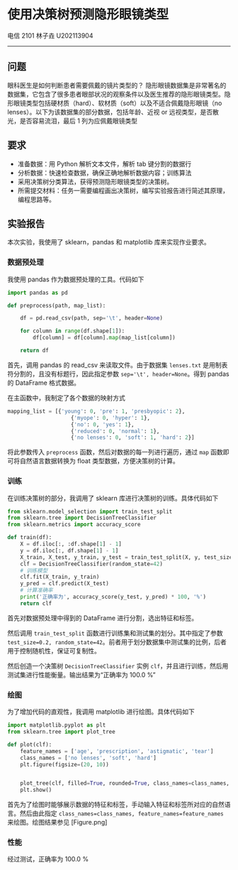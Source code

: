 # 使用决策树预测隐形眼镜类型


电信 2101 林子垚 U202113904

---

## 问题

眼科医生是如何判断患者需要佩戴的镜片类型的？ 隐形眼镜数据集是非常著名的数据集，它包含了很多患者眼部状况的观察条件以及医生推荐的隐形眼镜类型。隐形眼镜类型包括硬材质（hard）、软材质（soft）以及不适合佩戴隐形眼镜（no lenses）。以下为该数据集的部分数据，包括年龄、近视 or 远视类型，是否散光，是否容易流泪，最后 1 列为应佩戴眼镜类型

## 要求

- 准备数据：用 Python 解析文本文件，解析 tab 键分割的数据行
- 分析数据：快速检查数据，确保正确地解析数据内容；训练算法
- 采用决策树分类算法，获得预测隐形眼镜类型的决策树。
- 所需提交材料：任务一需要编程画出决策树，编写实验报告进行简述其原理，编程思路等。

## 实验报告

本次实验，我使用了 sklearn，pandas 和 matplotlib 库来实现作业要求。

### 数据预处理

我使用 pandas 作为数据预处理的工具。代码如下

```python
import pandas as pd

def preprocess(path, map_list):

    df = pd.read_csv(path, sep='\t', header=None)

    for column in range(df.shape[1]):
        df[column] = df[column].map(map_list[column])

    return df
```

首先，调用 pandas 的 read_csv 来读取文件。由于数据集 `lenses.txt` 是用制表符分割的，且没有标题行，因此指定参数 `sep='\t', header=None`。得到 pandas 的 DataFrame 格式数据。

在主函数中，我制定了各个数据的映射方式

```python
mapping_list = [{'young': 0, 'pre': 1, 'presbyopic': 2},
                    {'myope': 0, 'hyper': 1},
                    {'no': 0, 'yes': 1},
                    {'reduced': 0, 'normal': 1},
                    {'no lenses': 0, 'soft': 1, 'hard': 2}]
```

将此参数传入 `preprocess` 函数，然后对数据的每一列进行遍历，通过 `map` 函数即可将自然语言数据转换为 float 类型数据，方便决策树的计算。

### 训练

在训练决策树的部分，我调用了 sklearn 库进行决策树的训练。具体代码如下

```python
from sklearn.model_selection import train_test_split
from sklearn.tree import DecisionTreeClassifier
from sklearn.metrics import accuracy_score

def train(df): 
    X = df.iloc[:, :df.shape[1] - 1]
    y = df.iloc[:, df.shape[1] - 1]
    X_train, X_test, y_train, y_test = train_test_split(X, y, test_size=0.2, random_state=42)
    clf = DecisionTreeClassifier(random_state=42)
    # 训练模型
    clf.fit(X_train, y_train)
    y_pred = clf.predict(X_test)
    # 计算准确率
    print('正确率为', accuracy_score(y_test, y_pred) * 100, '%')
    return clf
```

首先对数据预处理中得到的 DataFrame 进行分割，选出特征和标签。

然后调用 `train_test_split` 函数进行训练集和测试集的划分。其中指定了参数 `test_size=0.2, random_state=42`。前者用于划分数据集中测试集的比例，后者用于控制随机性，保证可复制性。

然后创造一个决策树 `DecisionTreeClassifier` 实例 `clf`，并且进行训练，然后用测试集进行性能衡量。输出结果为“正确率为 100.0 %”

### 绘图

为了增加代码的直观性，我调用 matplotlib 进行绘图。具体代码如下

```python
import matplotlib.pyplot as plt
from sklearn.tree import plot_tree

def plot(clf):
    feature_names = ['age', 'prescription', 'astigmatic', 'tear']
    class_names = ['no lenses', 'soft', 'hard']
    plt.figure(figsize=(20, 10))


    plot_tree(clf, filled=True, rounded=True, class_names=class_names, feature_names=feature_names)
    plt.show()
```

首先为了绘图时能够展示数据的特征和标签，手动输入特征和标签所对应的自然语言。然后由此指定 `class_names=class_names, feature_names=feature_names` 来绘图。绘图结果参见 [Figure.png]

### 性能

经过测试，正确率为 100.0 %